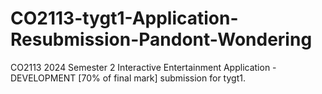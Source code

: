 # CO2113-tygt1-Application-Resubmission-Pandont-Wondering
CO2113 2024 Semester 2 Interactive Entertainment Application - DEVELOPMENT [70% of final mark] submission for tygt1.

